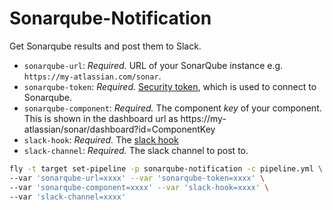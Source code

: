 # Sonarqube-Notification

Get Sonarqube results and post them to Slack.

* `sonarqube-url`: *Required.* URL of your SonarQube instance e.g. `https://my-atlassian.com/sonar`.
* `sonarqube-token`: *Required.* [Security token](https://docs.sonarqube.org/display/SONAR/User+Token), which is used to connect to Sonarqube.
* `sonarqube-component`: *Required.* The component _key_ of your component. This is shown in the dashboard url as https://my-atlassian/sonar/dashboard?id=ComponentKey
* `slack-hook`: *Required.* The [slack hook](https://api.slack.com/incoming-webhooks#sending_messages)
* `slack-channel`: *Required.* The slack channel to post to.

```bash
fly -t target set-pipeline -p sonarqube-notification -c pipeline.yml \
--var 'sonarqube-url=xxxx' --var 'sonarqube-token=xxxx' \
--var 'sonarqube-component=xxxx' --var 'slack-hook=xxxx' \
--var 'slack-channel=xxxx'
```

